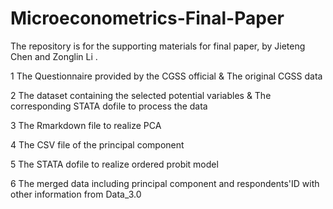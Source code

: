 # Microeconometrics-Final-Paper

The repository is for the supporting materials for final paper, by Jieteng Chen and Zonglin Li .

1 The Questionnaire provided by the CGSS official & The original CGSS data

2 The dataset containing the selected potential variables & The corresponding STATA dofile to process the data

3 The Rmarkdown file to realize PCA

4 The CSV file of the principal component

5 The STATA dofile to realize ordered probit model

6 The merged data including principal component and respondents'ID with other information from Data_3.0
